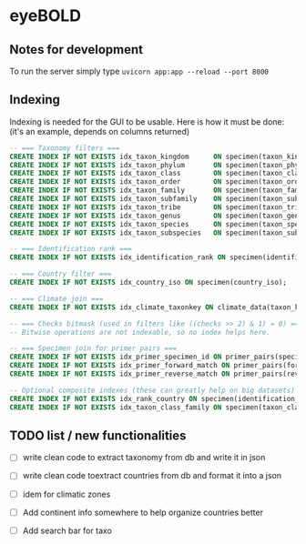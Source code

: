 # eyeBOLD

## Notes for development

To run the server simply type
`uvicorn app:app --reload --port 8000`

## Indexing
Indexing is needed for the GUI to be usable. Here is how it must be done: (it's an example, depends on columns returned)

```sql
-- === Taxonomy filters ===
CREATE INDEX IF NOT EXISTS idx_taxon_kingdom      ON specimen(taxon_kingdom);
CREATE INDEX IF NOT EXISTS idx_taxon_phylum       ON specimen(taxon_phylum);
CREATE INDEX IF NOT EXISTS idx_taxon_class        ON specimen(taxon_class);
CREATE INDEX IF NOT EXISTS idx_taxon_order        ON specimen(taxon_order);
CREATE INDEX IF NOT EXISTS idx_taxon_family       ON specimen(taxon_family);
CREATE INDEX IF NOT EXISTS idx_taxon_subfamily    ON specimen(taxon_subfamily);
CREATE INDEX IF NOT EXISTS idx_taxon_tribe        ON specimen(taxon_tribe);
CREATE INDEX IF NOT EXISTS idx_taxon_genus        ON specimen(taxon_genus);
CREATE INDEX IF NOT EXISTS idx_taxon_species      ON specimen(taxon_species);
CREATE INDEX IF NOT EXISTS idx_taxon_subspecies   ON specimen(taxon_subspecies);

-- === Identification rank ===
CREATE INDEX IF NOT EXISTS idx_identification_rank ON specimen(identification_rank);

-- === Country filter ===
CREATE INDEX IF NOT EXISTS idx_country_iso ON specimen(country_iso);

-- === Climate join ===
CREATE INDEX IF NOT EXISTS idx_climate_taxonkey ON climate_data(taxon_key);

-- === Checks bitmask (used in filters like ((checks >> 2) & 1) = 0) ===
-- Bitwise operations are not indexable, so no index helps here.

-- === Specimen join for primer pairs ===
CREATE INDEX IF NOT EXISTS idx_primer_specimen_id ON primer_pairs(specimen_id);
CREATE INDEX IF NOT EXISTS idx_primer_forward_match ON primer_pairs(forward_match_id);
CREATE INDEX IF NOT EXISTS idx_primer_reverse_match ON primer_pairs(reverse_match_id);

-- Optional composite indexes (these can greatly help on big datasets)
CREATE INDEX IF NOT EXISTS idx_rank_country ON specimen(identification_rank, country_iso);
CREATE INDEX IF NOT EXISTS idx_taxon_class_family ON specimen(taxon_class, taxon_family);
```


## TODO list / new functionalities
- [ ] write clean code to extract taxonomy from db and write it in json
- [ ] write clean code toextract countries from db and format it into a json
- [ ] idem for climatic zones
- [ ] Add continent info somewhere to help organize countries better
- [ ] Add search bar for taxo

